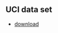 ## UCI data set
- [download](http://persoal.citius.usc.es/manuel.fernandez.delgado/papers/jmlr/data.tar.gz)

